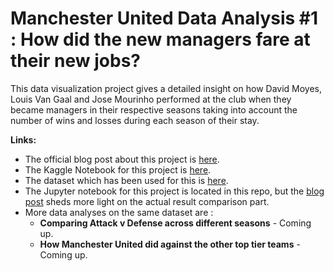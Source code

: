 # Manchester United Data Analysis #1 : How did the new managers fare at their new jobs? 


This data visualization project gives a detailed insight on how David Moyes, Louis Van Gaal and Jose Mourinho performed at the club when they became managers in their respective seasons taking into account the number of wins and losses during each season of their stay. 



**Links:**
- The official blog post about this project is [here](https://bidyutchanda.github.io/2018-12-14-united1/). 
- The Kaggle Notebook for this project is [here](https://www.kaggle.com/bidyutchanda/manchester-united-data-analysis-1).
- The dataset which has been used for this is [here](https://www.kaggle.com/zaeemnalla/premier-league).
- The Jupyter notebook for this project is located in this repo, but the [blog post](https://bidyutchanda.github.io/2018-12-14-united1/) sheds more light on the actual result comparison part. 
- More data analyses on the same dataset are :
    - **Comparing Attack v Defense across different seasons** - Coming up.
    - **How Manchester United did against the other top tier teams** - Coming up.
